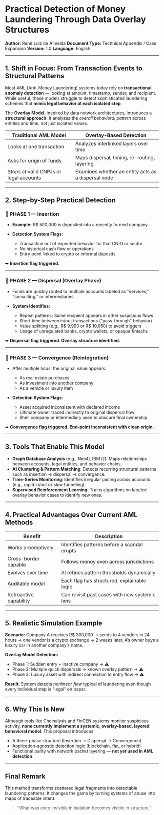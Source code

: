 # Practical Detection of Money Laundering Through Data Overlay Structures

**Author:** Renê Luiz de Almeida
**Document Type:** Technical Appendix / Case Expansion
**Version:** 1.0
**Language:** English

---

## 1. Shift in Focus: From Transaction Events to Structural Patterns

Most AML (Anti-Money Laundering) systems today rely on **transactional anomaly detection** — looking at amount, timestamp, sender, and recipient. While useful, these models struggle to detect sophisticated laundering schemes that **mimic legal behavior at each isolated step**.

The **Overlay Model**, inspired by data network architectures, introduces a **structural approach**. It analyzes the *overall behavioral pattern* across entities and time, not just isolated values.

| Traditional AML Model                  | Overlay-Based Detection                             |
| -------------------------------------- | --------------------------------------------------- |
| Looks at one transaction               | Analyzes interlinked layers over time               |
| Asks for origin of funds               | Maps dispersal, timing, re-routing, layering        |
| Stops at valid CNPJs or legal accounts | Examines whether an entity acts as a dispersal node |

---

## 2. Step-by-Step Practical Detection

### 🧩 PHASE 1 — Insertion

* **Example:** R\$ 500,000 is deposited into a recently formed company.
* **Detection System Flags:**

  * Transaction out of expected behavior for that CNPJ or sector
  * No historical cash flow or operations
  * Entry point linked to crypto or informal deposits

➡ **Insertion flag triggered.**

---

### 🧩 PHASE 2 — Dispersal (Overlay Phase)

* Funds are quickly routed to multiple accounts labeled as "services," "consulting," or intermediaries.
* **System Identifies:**

  * Repeat patterns: Same recipient appears in other suspicious flows
  * Short time between in/out transactions ("pass-through" behavior)
  * Value splitting (e.g., R\$ 9,990 or R\$ 10,050) to avoid triggers
  * Usage of unregulated banks, crypto wallets, or opaque fintechs

➡ **Dispersal flag triggered. Overlay structure identified.**

---

### 🧩 PHASE 3 — Convergence (Reintegration)

* After multiple hops, the original value appears:

  * As real estate purchases
  * As investment into another company
  * As a vehicle or luxury item
* **Detection System Flags:**

  * Asset acquired inconsistent with declared income
  * Ultimate owner traced indirectly to original dispersal flow
  * Shell company or intermediary used to obscure final ownership

➡ **Convergence flag triggered. End-point inconsistent with clean origin.**

---

## 3. Tools That Enable This Model

* **Graph Database Analysis** (e.g., Neo4j, IBM i2): Maps relationships between accounts, legal entities, and behavior chains.
* **AI Clustering & Pattern Matching**: Detects recurring structural patterns such as insertion → dispersal → convergence.
* **Time-Series Monitoring**: Identifies irregular pacing across accounts (e.g., rapid in/out or slow funneling).
* **Supervised Reinforcement Learning**: Trains algorithms on labeled overlay behavior cases to identify new ones.

---

## 4. Practical Advantages Over Current AML Methods

| Benefit                | Description                                   |
| ---------------------- | --------------------------------------------- |
| Works preemptively     | Identifies patterns before a scandal erupts   |
| Cross-border capable   | Follows money even across jurisdictions       |
| Evolves over time      | AI refines pattern thresholds dynamically     |
| Auditable model        | Each flag has structured, explainable logic   |
| Retroactive capability | Can revisit past cases with new systemic lens |

---

## 5. Realistic Simulation Example

**Scenario:**
Company A receives R\$ 300,000 → sends to 4 vendors in 24 hours → one vendor is a crypto exchange → 2 weeks later, A’s owner buys a luxury car in another company’s name.

**Overlay Model Detection:**

* Phase 1: Sudden entry + inactive company → ⚠️
* Phase 2: Multiple quick dispersals → known overlay pattern → ⚠️
* Phase 3: Luxury asset with indirect connection to entry flow → ⚠️

**Result:** System detects *nonlinear flow* typical of laundering even though every individual step is "legal" on paper.

---

## 6. Why This Is New

Although tools like Chainalysis and FinCEN systems monitor suspicious activity, **none currently implement a systemic, overlay-based, layered behavioral model**. This proposal introduces:

* A three-phase structure (Insertion → Dispersal → Convergence)
* Application-agnostic detection logic (blockchain, fiat, or hybrid)
* Functional parity with network packet layering — **not yet used in AML detection.**

---

## Final Remark

This method transforms scattered legal fragments into detectable laundering patterns. It changes the game by turning systems of abuse into maps of traceable intent.

> “What was once invisible in isolation becomes visible in structure.”
